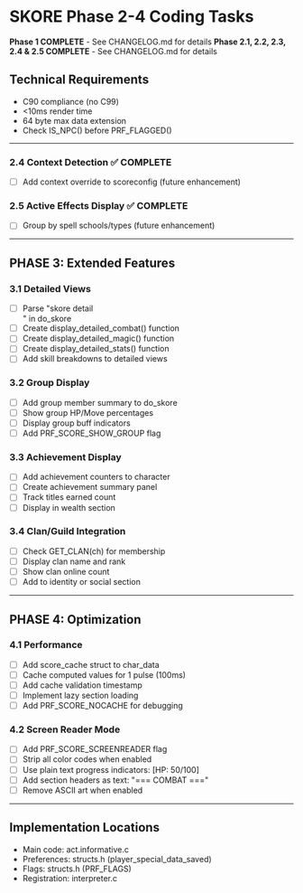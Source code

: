 # SKORE Phase 2-4 Coding Tasks

**Phase 1 COMPLETE** - See CHANGELOG.md for details
**Phase 2.1, 2.2, 2.3, 2.4 & 2.5 COMPLETE** - See CHANGELOG.md for details

## Technical Requirements
- C90 compliance (no C99)
- <10ms render time
- 64 byte max data extension
- Check IS_NPC() before PRF_FLAGGED()

---

### 2.4 Context Detection ✅ COMPLETE
- [ ] Add context override to scoreconfig (future enhancement)

### 2.5 Active Effects Display ✅ COMPLETE
- [ ] Group by spell schools/types (future enhancement)


---

## PHASE 3: Extended Features

### 3.1 Detailed Views
- [ ] Parse "skore detail <section>" in do_skore
- [ ] Create display_detailed_combat() function
- [ ] Create display_detailed_magic() function  
- [ ] Create display_detailed_stats() function
- [ ] Add skill breakdowns to detailed views

### 3.2 Group Display
- [ ] Add group member summary to do_skore
- [ ] Show group HP/Move percentages
- [ ] Display group buff indicators
- [ ] Add PRF_SCORE_SHOW_GROUP flag

### 3.3 Achievement Display
- [ ] Add achievement counters to character
- [ ] Create achievement summary panel
- [ ] Track titles earned count
- [ ] Display in wealth section

### 3.4 Clan/Guild Integration
- [ ] Check GET_CLAN(ch) for membership
- [ ] Display clan name and rank
- [ ] Show clan online count
- [ ] Add to identity or social section

---

## PHASE 4: Optimization

### 4.1 Performance
- [ ] Add score_cache struct to char_data
- [ ] Cache computed values for 1 pulse (100ms)
- [ ] Add cache validation timestamp
- [ ] Implement lazy section loading
- [ ] Add PRF_SCORE_NOCACHE for debugging

### 4.2 Screen Reader Mode
- [ ] Add PRF_SCORE_SCREENREADER flag
- [ ] Strip all color codes when enabled
- [ ] Use plain text progress indicators: [HP: 50/100]
- [ ] Add section headers as text: "=== COMBAT ==="
- [ ] Remove ASCII art when enabled

---

## Implementation Locations
- Main code: act.informative.c
- Preferences: structs.h (player_special_data_saved)
- Flags: structs.h (PRF_FLAGS)
- Registration: interpreter.c

